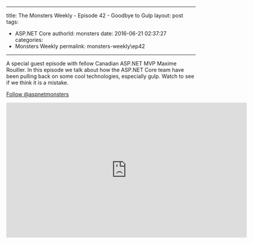 
---
title: The Monsters Weekly - Episode 42 -  Goodbye to Gulp
layout: post
tags: 
  - ASP.NET Core
authorId: monsters
date: 2016-06-21 02:37:27
categories:
  - Monsters Weekly
permalink: monsters-weekly\ep42
---

<p>A special guest episode with fellow Canadian ASP.NET MVP Maxime Rouiller. In this episode we talk about how the ASP.NET Core team have been pulling back on some cool technologies, especially gulp. Watch to see if we think it is a mistake.&nbsp;</p><p><a class="twitter-follow-button" href="https://twitter.com/aspnetmonsters">Follow @aspnetmonsters</a></p> 


<iframe src='https://channel9.msdn.com/Series/aspnetmonsters/ASPNET-Monsters-Episode-42-Goodbye-to-Gulp/player' width='640' height='360' allowFullScreen frameBorder='0'></iframe>
